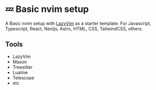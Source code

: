 # 💤 Basic nvim setup

A Basic nvim setup with [LazyVim](https://github.com/LazyVim/LazyVim) as a starter template. For Javascript, Typescript, React, Nextjs, Astro, HTML, CSS, TailwindCSS, others.

## Tools

- LazyVim
- Mason
- Treesitter
- Lualine
- Telescope
- etc
